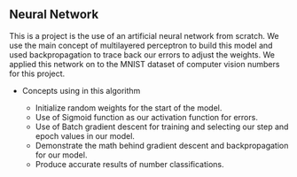 ## Neural Network

This is a project is the use of an artificial neural network from scratch. We use the main concept of multilayered perceptron to build this model and used backpropagation to trace back our errors to adjust the weights. We applied this network on to the MNIST dataset of computer vision numbers for this project. 

<ul>
<li>Concepts using in this algorithm </li>
<ul>
<li>Initialize random weights for the start of the model. </li>
<li>Use of Sigmoid function as our activation function for errors. </li>
<li>Use of Batch gradient descent for training and selecting our step and epoch values in our model. </li>
<li>Demonstrate the math behind gradient descent and backpropagation for our model.</li>
<li>Produce accurate results of number classifications. </li>
